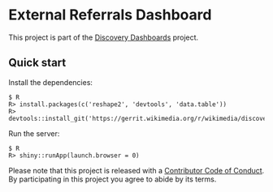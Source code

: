 # External Referrals Dashboard

This project is part of the [Discovery Dashboards](http://discovery.wmflabs.org/) project.

## Quick start

Install the dependencies:

```
$ R
R> install.packages(c('reshape2', 'devtools', 'data.table'))
R> devtools::install_git('https://gerrit.wikimedia.org/r/wikimedia/discovery/polloi')
```

Run the server:

```
$ R
R> shiny::runApp(launch.browser = 0)
```

Please note that this project is released with a [Contributor Code of Conduct](CONDUCT.md). By participating in this project you agree to abide by its terms.

